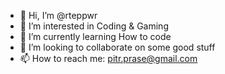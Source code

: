 - 👋 Hi, I’m @rteppwr
- 👀 I’m interested in Coding & Gaming
- 🌱 I’m currently learning How to code
- 💞️ I’m looking to collaborate on some good stuff
- 📫 How to reach me: pitr.prase@gmail.com

<!---
rteppwr/rteppwr is a ✨ special ✨ repository because its `README.md` (this file) appears on your GitHub profile.
You can click the Preview link to take a look at your changes.
--->
